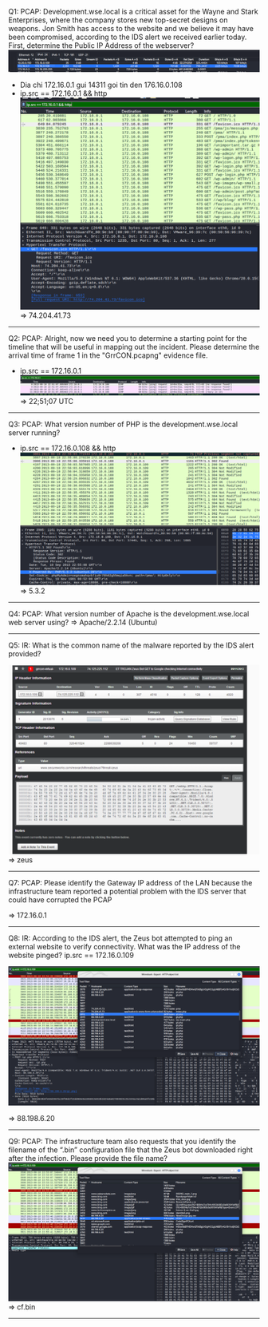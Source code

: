 Q1: PCAP: Development.wse.local is a critical asset for the Wayne and Stark Enterprises, where the company stores new top-secret designs on weapons. Jon Smith has access to the website and we believe it may have been compromised, according to the IDS alert we received earlier today. First, determine the Public IP Address of the webserver?
![image 1](image/1.png)
- Dia chi 172.16.0.1 gui 14311 goi tin den 176.16.0.108
- ip.src == 172.16.0.1 && http
![image 2](image/2.png)
=> 74.204.41.73
------------------------------------------------------------------------

Q2: PCAP: Alright, now we need you to determine a starting point for the timeline that will be useful in mapping out the incident. Please determine the arrival time of frame 1 in the "GrrCON.pcapng" evidence file.

- ip.src == 172.16.0.1
![image 3](image/3.png)
=> 22;51;07 UTC
---------------------------------------------------------------------------

Q3: PCAP: What version number of PHP is the development.wse.local server running?
- ip.src == 172.16.0.108 && http
![image 4](image/4.png)
=> 5.3.2
------------------------------------------------------------------------------
Q4: PCAP: What version number of Apache is the development.wse.local web server using?
=> Apache/2.2.14 (Ubuntu)

-------------------------------------------------------------------------------

Q5: IR: What is the common name of the malware reported by the IDS alert provided?

![image 5](image/5.png)
=> zeus

--------------------------------------------------------------------------------

Q7: PCAP: Please identify the Gateway IP address of the LAN because the infrastructure team reported a potential problem with the IDS server that could have corrupted the PCAP

=> 172.16.0.1

------------------------------------------------------------------------------

Q8: IR: According to the IDS alert, the Zeus bot attempted to ping an external website to verify connectivity. What was the IP address of the website pinged?
ip.src == 172.16.0.109

![image 6](image/6.png)

=> 88.198.6.20 

-------------------------------------------------------------------------------
Q9: PCAP: The infrastructure team also requests that you identify the filename of the “.bin” configuration file that the Zeus bot downloaded right after the infection. Please provide the file name?
![image 7](image/7.png)
=> cf.bin

--------------------------------------------------------------------------------